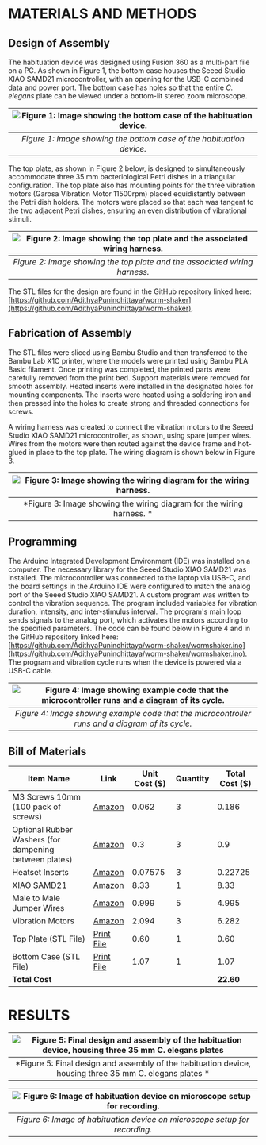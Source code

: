 # MATERIALS AND METHODS 

## Design of Assembly
The habituation device was designed using Fusion 360 as a multi-part file on a PC. As shown in Figure 1, the bottom case houses the Seeed Studio XIAO SAMD21 microcontroller, with an opening for the USB-C combined data and power port. The bottom case has holes so that the entire *C. elegans* plate can be viewed under a bottom-lit stereo zoom microscope. 

| ![Figure 1: Image showing the bottom case of the habituation device.](https://github.com/AdithyaPuninchittaya/worm-shaker/blob/main/Images/unnamed%20(1)%20.jpg) |
|:--:| 
| *Figure 1: Image showing the bottom case of the habituation device.* |

The top plate, as shown in Figure 2 below, is designed to simultaneously accommodate three 35 mm bacteriological Petri dishes in a triangular configuration. The top plate also has mounting points for the three vibration motors (Garosa Vibration Motor 11500rpm) placed equidistantly between the Petri dish holders. The motors were placed so that each was tangent to the two adjacent Petri dishes, ensuring an even distribution of vibrational stimuli. 

| ![Figure 2: Image showing the top plate and the associated wiring harness.](https://github.com/AdithyaPuninchittaya/worm-shaker/blob/main/Images/unnamed%20(2).jpg) |
|:--:| 
| *Figure 2: Image showing the top plate and the associated wiring harness.* |


The STL files for the design are found in the GitHub repository linked here: [https://github.com/AdithyaPuninchittaya/worm-shaker](https://github.com/AdithyaPuninchittaya/worm-shaker).

## Fabrication of Assembly  
The STL files were sliced using Bambu Studio and then transferred to the Bambu Lab X1C printer, where the models were printed using Bambu PLA Basic filament. Once printing was completed, the printed parts were carefully removed from the print bed. Support materials were removed for smooth assembly. Heated inserts were installed in the designated holes for mounting components. The inserts were heated using a soldering iron and then pressed into the holes to create strong and threaded connections for screws.

A wiring harness was created to connect the vibration motors to the Seeed Studio XIAO SAMD21 microcontroller, as shown, using spare jumper wires. Wires from the motors were then routed against the device frame and hot-glued in place to the top plate. The wiring diagram is shown below in Figure 3. 

| ![Figure 3: Image showing the wiring diagram for the wiring harness.](https://github.com/AdithyaPuninchittaya/worm-shaker/blob/main/Images/unnamed.png) |
|:--:| 
| *Figure 3: Image showing the wiring diagram for the wiring harness. * |

## Programming
The Arduino Integrated Development Environment (IDE) was installed on a computer. The necessary library for the Seeed Studio XIAO SAMD21 was installed. The microcontroller was connected to the laptop via USB-C, and the board settings in the Arduino IDE were configured to match the analog port of the Seeed Studio XIAO SAMD21. A custom program was written to control the vibration sequence. The program included variables for vibration duration, intensity, and inter-stimulus interval. The program's main loop sends signals to the analog port, which activates the motors according to the specified parameters. The code can be found below in Figure 4 and in the GitHub repository linked here: [https://github.com/AdithyaPuninchittaya/worm-shaker/wormshaker.ino](https://github.com/AdithyaPuninchittaya/worm-shaker/wormshaker.ino). The program and vibration cycle runs when the device is powered via a USB-C cable. 

| ![Figure 4: Image showing example code that the microcontroller runs and a diagram of its cycle.](https://github.com/AdithyaPuninchittaya/worm-shaker/blob/main/Images/Novel%20Design%20and%20Evaluation%20of%20C.%20elegans%20Habituation%20Device.jpg) |
|:--:| 
| *Figure 4: Image showing example code that the microcontroller runs and a diagram of its cycle.* |


## Bill of Materials

| Item Name | Link | Unit Cost ($) | Quantity | Total Cost ($) |
|-----------|------|---------------|----------|----------------|
| M3 Screws 10mm (100 pack of screws) | [Amazon](http://amazon.com/Mxfans-100pcs-Carbon-Countersunk-Socket/dp/B07DWVDDWC) | 0.062 | 3 | 0.186 |
| Optional Rubber Washers (for dampening between plates) | [Amazon](http://www.amazon.com/uxcell-Gasket-Rubber-Washer-Grommet/dp/B01MTDD2R9) | 0.3 | 3 | 0.9 |
| Heatset Inserts | [Amazon](http://amazon.com/uxcell-Knurled-Insert-Female-Embedding) | 0.07575 | 3 | 0.22725 |
| XIAO SAMD21 | [Amazon](https://www.amazon.com/Seeeduino-Smallest-Microcontroller-Interfaces-Compatible/dp/B08745JBRP) | 8.33 | 1 | 8.33 |
| Male to Male Jumper Wires | [Amazon](https://www.amazon.com/Seeeduino-Smallest-Microcontroller-Interfaces-Compatible/dp/B08745JBRP) | 0.999 | 5 | 4.995 |
| Vibration Motors | [Amazon](https://www.amazon.com/11500rpm-Vibration-Vibrating-Detection-Equipment/dp/B087XCFCLL) | 2.094 | 3 | 6.282 |
| Top Plate (STL File) | [Print File](https://github.com/AdithyaPuninchittaya/worm-shaker/blob/main/Print%20Files/Top%20Plate.stl) | 0.60 | 1 | 0.60 |
| Bottom Case (STL File) | [Print File](https://github.com/AdithyaPuninchittaya/worm-shaker/blob/main/Print%20Files/Bottom%20Case.stl) | 1.07 | 1 | 1.07 |
| **Total Cost** | | | | **22.60** |

# RESULTS

| ![Figure 5: Final design and assembly of the habituation device, housing three 35 mm *C. elegans* plates](https://github.com/AdithyaPuninchittaya/worm-shaker/blob/main/Images/IMG_9063.jpg) |
|:--:| 
| *Figure 5: Final design and assembly of the habituation device, housing three 35 mm C. elegans plates * |



| ![Figure 6: Image of habituation device on microscope setup for recording.](https://github.com/AdithyaPuninchittaya/worm-shaker/blob/main/Images/IMG_9064.jpg) |
|:--:| 
| *Figure 6: Image of habituation device on microscope setup for recording.* |

